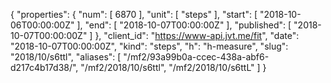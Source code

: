 {
  "properties": {
    "num": [
      6870
    ],
    "unit": [
      "steps"
    ],
    "start": [
      "2018-10-06T00:00:00Z"
    ],
    "end": [
      "2018-10-07T00:00:00Z"
    ],
    "published": [
      "2018-10-07T00:00:00Z"
    ]
  },
  "client_id": "https://www-api.jvt.me/fit",
  "date": "2018-10-07T00:00:00Z",
  "kind": "steps",
  "h": "h-measure",
  "slug": "2018/10/s6ttl",
  "aliases": [
    "/mf2/93a99b0a-ccec-438a-abf6-d217c4b17d38/",
    "/mf2/2018/10/s6ttl",
    "/mf2/2018/10/s6ttL"
  ]
}
